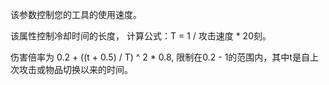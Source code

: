 该参数控制您的工具的使用速度。

该属性控制冷却时间的长度， 计算公式：T = 1 / 攻击速度 * 20刻。

伤害倍率为 0.2 + ((t + 0.5) / T) ^ 2 * 0.8, 限制在0.2 - 1的范围内，其中t是自上次攻击或物品切换以来的时间。